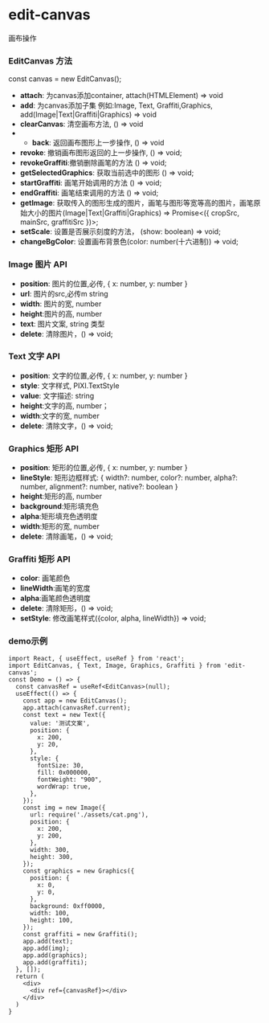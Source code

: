 # edit-canvas
画布操作


### EditCanvas 方法

const canvas = new EditCanvas();
- **attach**: 为canvas添加container, attach(HTMLElement) => void
- **add**: 为canvas添加子集 例如:Image, Text, Graffiti,Graphics, add(Image|Text|Graffiti|Graphics) => void
- **clearCanvas**: 清空画布方法, () => void
- - **back**: 返回画布图形上一步操作, () => void
- **revoke**: 撤销画布图形返回的上一步操作, () => void;
- **revokeGraffiti**:撤销删除画笔的方法 () => void;
- **getSelectedGraphics**: 获取当前选中的图形 () => void;
- **startGraffiti**: 画笔开始调用的方法 () => void;
- **endGraffiti**: 画笔结束调用的方法 () => void;
- **getImage**: 获取传入的图形生成的图片，画笔与图形等宽等高的图片，画笔原始大小的图片(Image|Text|Graffiti|Graphics) => Promise<({ cropSrc, mainSrc, graffitiSrc })>;
- **setScale**: 设置是否展示刻度的方法， (show: boolean) => void;
- **changeBgColor**: 设置画布背景色(color: number(十六进制)) => void;


### Image 图片 API

- **position**: 图片的位置,必传, { x: number, y: number }
- **url**: 图片的src,必传m string
- **width**: 图片的宽, number
- **height**:图片的高, number
- **text**: 图片文案, string 类型
- **delete**: 清除图片，() => void;


### Text 文字 API

- **position**: 文字的位置,必传, { x: number, y: number }
- **style**: 文字样式, PIXI.TextStyle
- **value**: 文字描述: string
- **height**:文字的高, number；
- **width**:文字的宽, number
- **delete**: 清除文字，() => void;


### Graphics 矩形 API

- **position**: 矩形的位置,必传, { x: number, y: number }
- **lineStyle**: 矩形边框样式: { width?: number, color?: number, alpha?: number, alignment?: number, native?: boolean }
- **height**:矩形的高, number
- **background**:矩形填充色
- **alpha**:矩形填充色透明度
- **width**:矩形的宽, number
- **delete**: 清除画笔，() => void;


### Graffiti 矩形 API

- **color**: 画笔颜色
- **lineWidth**:画笔的宽度
- **alpha**:画笔颜色透明度
- **delete**: 清除矩形，() => void;
- **setStyle**: 修改画笔样式({color, alpha, lineWidth}) => void;


### demo示例
```
import React, { useEffect, useRef } from 'react';
import EditCanvas, { Text, Image, Graphics, Graffiti } from 'edit-canvas';
const Demo = () => {
  const canvasRef = useRef<EditCanvas>(null);
  useEffect(() => {
    const app = new EditCanvas();
    app.attach(canvasRef.current);
    const text = new Text({
      value: '测试文案',
      position: {
        x: 200,
        y: 20,
      },
      style: {
        fontSize: 30,
        fill: 0x000000,
        fontWeight: "900",
        wordWrap: true,
      },
    });
    const img = new Image({
      url: require('./assets/cat.png'),
      position: {
        x: 200,
        y: 200,
      },
      width: 300,
      height: 300,
    });
    const graphics = new Graphics({
      position: {
        x: 0,
        y: 0,
      },
      background: 0xff0000,
      width: 100,
      height: 100,
    });
    const graffiti = new Graffiti();
    app.add(text);
    app.add(img);
    app.add(graphics);
    app.add(graffiti);
  }, []);
  return (
    <div>
      <div ref={canvasRef}></div>
    </div>
  )
}


```